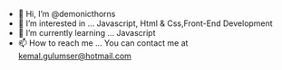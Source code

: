 - 👋 Hi, I’m @demonicthorns
- 👀 I’m interested in ... Javascript, Html & Css,Front-End Development
- 🌱 I’m currently learning ... Javascript 
- 📫 How to reach me ... You can contact me at kemal.gulumser@hotmail.com

<!---
demonicthorns/demonicthorns is a ✨ special ✨ repository because its `README.md` (this file) appears on your GitHub profile.
You can click the Preview link to take a look at your changes.
--->

